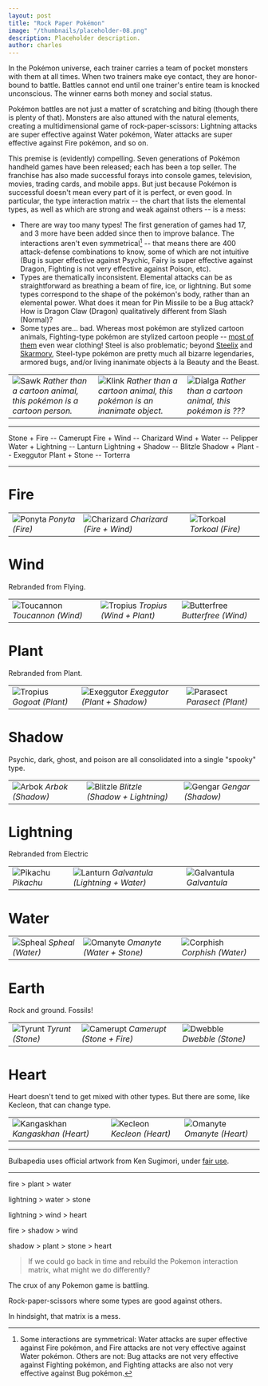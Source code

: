 ```yaml
---
layout: post
title: "Rock Paper Pokémon"
image: "/thumbnails/placeholder-08.png"
description: Placeholder description.
author: charles
---
```


In the Pokémon universe, each trainer carries a team of pocket monsters with them at all times. When two trainers make eye contact, they are honor-bound to battle. Battles cannot end until one trainer's entire team is knocked unconscious. The winner earns both money and social status.

Pokémon battles are not just a matter of scratching and biting (though there is plenty of that). Monsters are also attuned with the natural elements, creating a multidimensional game of rock-paper-scissors: Lightning attacks are super effective against Water pokémon, Water attacks are super effective against Fire pokémon, and so on.

This premise is (evidently) compelling. Seven generations of Pokémon handheld games have been released; each has been a top seller. The franchise has also made successful forays into console games, television, movies, trading cards, and mobile apps. But just because Pokémon is successful doesn't mean every part of it is perfect, or even good. In particular, the type interaction matrix -- the chart that lists the elemental types, as well as which are strong and weak against others -- is a mess:

- There are way too many types! The first generation of games had 17, and 3 more have been added since then to improve balance. The interactions aren't even symmetrical[^1] -- that means there are 400 attack-defense combinations to know, some of which are not intuitive (Bug is super effective against Psychic, Fairy is super effective against Dragon, Fighting is not very effective against Poison, etc).
- Types are thematically inconsistent. Elemental attacks can be as straightforward as breathing a beam of fire, ice, or lightning. But some types correspond to the shape of the pokémon's body, rather than an elemental power. What does it mean for Pin Missile to be a Bug attack? How is Dragon Claw (Dragon) qualitatively different from Slash (Normal)?
- Some types are... bad. Whereas most pokémon are stylized cartoon animals, Fighting-type pokémon are stylized cartoon people -- [most of them](http://bulbapedia.bulbagarden.net/wiki/Fighting_(type)) even wear clothing! Steel is also problematic; beyond [Steelix](http://bulbapedia.bulbagarden.net/wiki/Steelix_(Pok%C3%A9mon)) and [Skarmory](http://bulbapedia.bulbagarden.net/wiki/Skarmory_(Pok%C3%A9mon)), Steel-type pokémon are pretty much all bizarre legendaries, armored bugs, and/or living inanimate objects à la Beauty and the Beast.

<table class="thirds"><tr>
    <td>
        <img alt="Sawk" src="/assets/images/pokemon/sawk.png">
        <em>Rather than a cartoon animal, this pokémon is a cartoon person.</em>
    </td>
    <td>
        <img alt="Klink" src="/assets/images/pokemon/klink.png">
        <em>Rather than a cartoon animal, this pokémon is an inanimate object.</em>
    </td>
    <td>
        <img alt="Dialga" src="/assets/images/pokemon/dialga.png">
        <em>Rather than a cartoon animal, this pokémon is ???</em>
    </td>
</tr></table>

[^1]: Some interactions are symmetrical: Water attacks are super effective against Fire pokémon, and Fire attacks are not very effective against Water pokémon. Others are not: Bug attacks are not very effective against Fighting pokémon, and Fighting attacks are also not very effective against Bug pokémon.

---

Stone + Fire -- Camerupt
Fire + Wind -- Charizard
Wind + Water -- Pelipper
Water + Lightning -- Lanturn
Lightning + Shadow -- Blitzle
Shadow + Plant -- Exeggutor
Plant + Stone -- Torterra



---


# Fire

<table class="thirds"><tr>
    <td>
        <img alt="Ponyta" src="/assets/images/pokemon/ponyta.png">
        <em>Ponyta (Fire)</em>
    </td>
    <td>
        <img alt="Charizard" src="/assets/images/pokemon/charizard.png">
        <em>Charizard (Fire + Wind)</em>
    </td>
    <td>
        <img alt="Torkoal" src="/assets/images/pokemon/torkoal.png">
        <em>Torkoal (Fire)</em>
    </td>
</tr></table>


# Wind

Rebranded from Flying.

<table class="thirds"><tr>
    <td>
        <img alt="Toucannon" src="/assets/images/pokemon/toucannon.png">
        <em>Toucannon (Wind)</em>
    </td>
    <td>
        <img alt="Tropius" src="/assets/images/pokemon/tropius.png">
        <em>Tropius (Wind + Plant)</em>
    </td>
    <td>
        <img alt="Butterfree" src="/assets/images/pokemon/butterfree.png">
        <em>Butterfree (Wind)</em>
    </td>
</tr></table>

# Plant

Rebranded from Plant.

<table class="thirds"><tr>
    <td>
        <img alt="Tropius" src="/assets/images/pokemon/gogoat.png">
        <em>Gogoat (Plant)</em>
    </td>
    <td>
        <img alt="Exeggutor" src="/assets/images/pokemon/exeggutor.png">
        <em>Exeggutor (Plant + Shadow)</em>
    </td>
    <td>
        <img alt="Parasect" src="/assets/images/pokemon/parasect.png">
        <em>Parasect (Plant)</em>
    </td>
</tr></table>

# Shadow

Psychic, dark, ghost, and poison are all consolidated into a single "spooky" type.

<table class="thirds"><tr>
    <td>
        <img alt="Arbok" src="/assets/images/pokemon/arbok.png">
        <em>Arbok (Shadow)</em>
    </td>
    <td>
        <img alt="Blitzle" src="/assets/images/pokemon/blitzle.png">
        <em>Blitzle (Shadow + Lightning)</em>
    </td>
    <td>
        <img alt="Gengar" src="/assets/images/pokemon/gengar.png">
        <em>Gengar (Shadow)</em>
    </td>
</tr></table>

# Lightning

Rebranded from Electric

<table class="thirds"><tr>
    <td>
        <img alt="Pikachu" src="/assets/images/pokemon/pikachu.png">
        <em>Pikachu</em>
    </td>
    <td>
        <img alt="Lanturn" src="/assets/images/pokemon/lanturn.png">
        <em>Galvantula (Lightning + Water)</em>
    </td>
    <td>
        <img alt="Galvantula" src="/assets/images/pokemon/galvantula.png">
        <em>Galvantula</em>
    </td>
</tr></table>

# Water

<table class="thirds"><tr>
    <td>
        <img alt="Spheal" src="/assets/images/pokemon/spheal.png">
        <em>Spheal (Water)</em>
    </td>
    <td>
        <img alt="Omanyte" src="/assets/images/pokemon/omanyte.png">
        <em>Omanyte (Water + Stone)</em>
    </td>
    <td>
        <img alt="Corphish" src="/assets/images/pokemon/corphish.png">
        <em>Corphish (Water)</em>
    </td>
</tr></table>

# Earth

Rock and ground. Fossils!

<table class="thirds"><tr>
    <td>
        <img alt="Tyrunt" src="/assets/images/pokemon/tyrunt.png">
        <em>Tyrunt (Stone)</em>
    </td>
    <td>
        <img alt="Camerupt" src="/assets/images/pokemon/camerupt.png">
        <em>Camerupt (Stone + Fire)</em>
    </td>
    <td>
        <img alt="Dwebble" src="/assets/images/pokemon/dwebble.png">
        <em>Dwebble (Stone)</em>
    </td>
</tr></table>

# Heart

Heart doesn't tend to get mixed with other types. But there are some, like Kecleon, that can change type.

<table class="thirds"><tr>
    <td>
        <img alt="Kangaskhan" src="/assets/images/pokemon/kangaskhan.png">
        <em>Kangaskhan (Heart)</em>
    </td>
    <td>
        <img alt="Kecleon" src="/assets/images/pokemon/kecleon.png">
        <em>Kecleon (Heart)</em>
    </td>
    <td>
        <img alt="Omanyte" src="/assets/images/pokemon/omanyte.png">
        <em>Omanyte (Heart)</em>
    </td>
</tr></table>

---

Bulbapedia uses official artwork from Ken Sugimori, under [fair use](https://en.wikipedia.org/wiki/Fair_use).

---

fire > plant > water

lightning > water > stone

lightning > wind > heart

fire > shadow > wind

shadow > plant > stone > heart

> If we could go back in time and rebuild the Pokemon interaction matrix, what might we do differently?

The crux of any Pokemon game is battling.

Rock-paper-scissors where some types are good against others.

In hindsight, that matrix is a mess.
